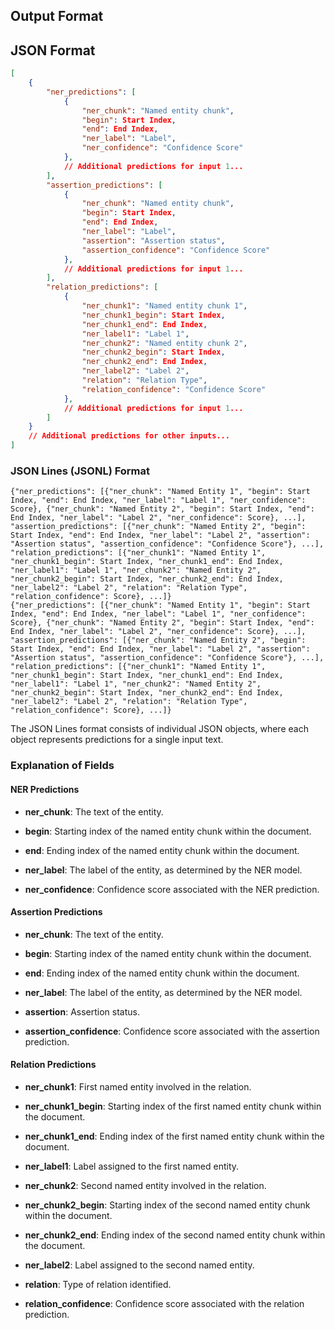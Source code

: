 ## Output Format


## JSON Format

```json
[
    {
        "ner_predictions": [
            {
                "ner_chunk": "Named entity chunk",
                "begin": Start Index,
                "end": End Index,
                "ner_label": "Label",
                "ner_confidence": "Confidence Score"
            },
            // Additional predictions for input 1...
        ],
        "assertion_predictions": [
            {
                "ner_chunk": "Named entity chunk",
                "begin": Start Index,
                "end": End Index,
                "ner_label": "Label",
                "assertion": "Assertion status",
                "assertion_confidence": "Confidence Score"
            },
            // Additional predictions for input 1...
        ],
        "relation_predictions": [
            {
                "ner_chunk1": "Named entity chunk 1",
                "ner_chunk1_begin": Start Index,
                "ner_chunk1_end": End Index,
                "ner_label1": "Label 1",
                "ner_chunk2": "Named entity chunk 2",
                "ner_chunk2_begin": Start Index,
                "ner_chunk2_end": End Index,
                "ner_label2": "Label 2",
                "relation": "Relation Type",
                "relation_confidence": "Confidence Score"
            },
            // Additional predictions for input 1...
        ]
    }
    // Additional predictions for other inputs...
]

```


### JSON Lines (JSONL) Format

```
{"ner_predictions": [{"ner_chunk": "Named Entity 1", "begin": Start Index, "end": End Index, "ner_label": "Label 1", "ner_confidence": Score}, {"ner_chunk": "Named Entity 2", "begin": Start Index, "end": End Index, "ner_label": "Label 2", "ner_confidence": Score}, ...], "assertion_predictions": [{"ner_chunk": "Named Entity 2", "begin": Start Index, "end": End Index, "ner_label": "Label 2", "assertion": "Assertion status", "assertion_confidence": "Confidence Score"}, ...], "relation_predictions": [{"ner_chunk1": "Named Entity 1", "ner_chunk1_begin": Start Index, "ner_chunk1_end": End Index, "ner_label1": "Label 1", "ner_chunk2": "Named Entity 2", "ner_chunk2_begin": Start Index, "ner_chunk2_end": End Index, "ner_label2": "Label 2", "relation": "Relation Type", "relation_confidence": Score}, ...]}
{"ner_predictions": [{"ner_chunk": "Named Entity 1", "begin": Start Index, "end": End Index, "ner_label": "Label 1", "ner_confidence": Score}, {"ner_chunk": "Named Entity 2", "begin": Start Index, "end": End Index, "ner_label": "Label 2", "ner_confidence": Score}, ...], "assertion_predictions": [{"ner_chunk": "Named Entity 2", "begin": Start Index, "end": End Index, "ner_label": "Label 2", "assertion": "Assertion status", "assertion_confidence": "Confidence Score"}, ...], "relation_predictions": [{"ner_chunk1": "Named Entity 1", "ner_chunk1_begin": Start Index, "ner_chunk1_end": End Index, "ner_label1": "Label 1", "ner_chunk2": "Named Entity 2", "ner_chunk2_begin": Start Index, "ner_chunk2_end": End Index, "ner_label2": "Label 2", "relation": "Relation Type", "relation_confidence": Score}, ...]}
```

The JSON Lines format consists of individual JSON objects, where each object represents predictions for a single input text.


### Explanation of Fields

#### NER Predictions

- **ner_chunk**: The text of the entity.

- **begin**: Starting index of the named entity chunk within the document.

- **end**: Ending index of the named entity chunk within the document.

- **ner_label**: The label of the entity, as determined by the NER model.

- **ner_confidence**: Confidence score associated with the NER prediction.

#### Assertion Predictions

- **ner_chunk**: The text of the entity.

- **begin**: Starting index of the named entity chunk within the document.

- **end**: Ending index of the named entity chunk within the document.

- **ner_label**: The label of the entity, as determined by the NER model.

- **assertion**: Assertion status.

- **assertion_confidence**: Confidence score associated with the assertion prediction.

#### Relation Predictions

- **ner_chunk1**: First named entity involved in the relation.

- **ner_chunk1_begin**: Starting index of the first named entity chunk within the document.

- **ner_chunk1_end**: Ending index of the first named entity chunk within the document.

- **ner_label1**: Label assigned to the first named entity.

- **ner_chunk2**: Second named entity involved in the relation.

- **ner_chunk2_begin**: Starting index of the second named entity chunk within the document.

- **ner_chunk2_end**: Ending index of the second named entity chunk within the document.

- **ner_label2**: Label assigned to the second named entity.

- **relation**: Type of relation identified.

- **relation_confidence**: Confidence score associated with the relation prediction.
